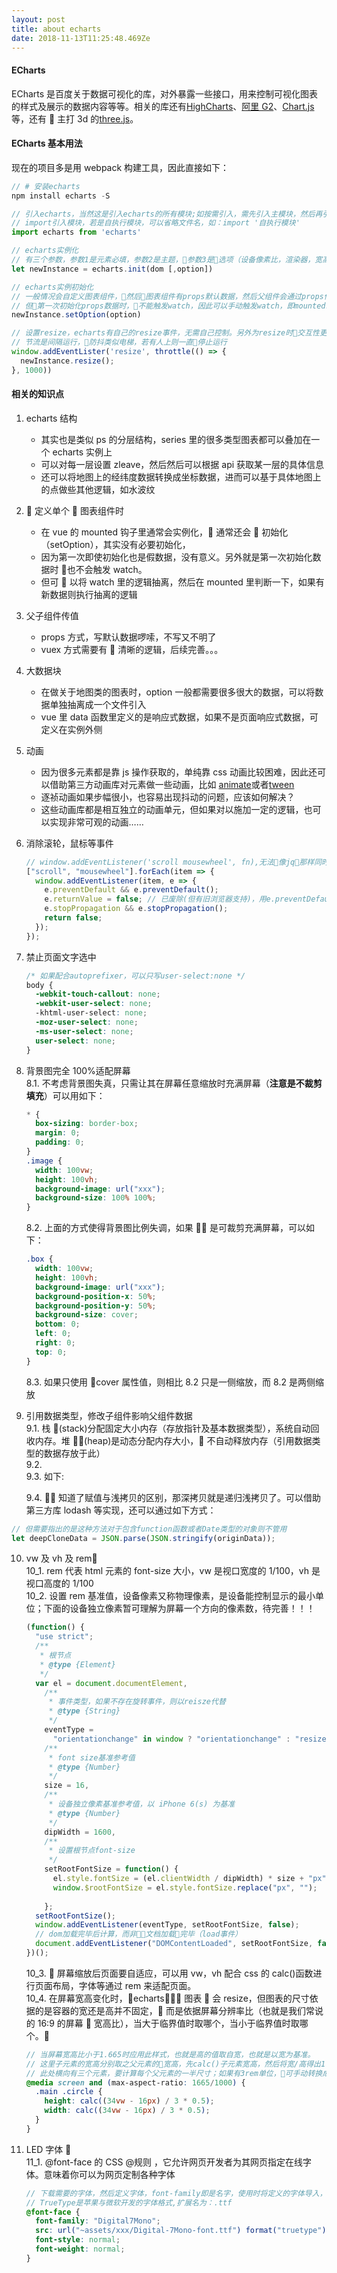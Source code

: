 ```yaml
---
layout: post
title: about echarts
date: 2018-11-13T11:25:48.469Ze
---
```


#### ECharts

ECharts 是百度关于数据可视化的库，对外暴露一些接口，用来控制可视化图表的样式及展示的数据内容等等。相关的库还有[HighCharts](https://www.highcharts.com/)、[阿里 G2](https://antv.alipay.com/zh-cn/g2/3.x/index.html)、[Chart.js](https://www.chartjs.org/)等，还有  主打 3d 的[three.js](https://threejs.org/)。

#### ECharts 基本用法

现在的项目多是用 webpack 构建工具，因此直接如下：

```js
// # 安装echarts
npm install echarts -S

// 引入echarts，当然这是引入echarts的所有模块;如按需引入，需先引入主模块，然后再引入各个组件模块
// import引入模块，若是自执行模块，可以省略文件名，如：import '自执行模块'
import echarts from 'echarts'

// echarts实例化
// 有三个参数，参数1是元素必填，参数2是主题，参数3是选项（设备像素比，渲染器，宽高）
let newInstance = echarts.init(dom [,option])

// echarts实例初始化
// 一般情况会自定义图表组件，然后图表组件有props默认数据，然后父组件会通过props传递异步数据。图表组件watch props变化，然后更新。
// 但第一次初始化props数据时，不能触发watch，因此可以手动触发watch，即mounted时给props添加属性触发watch；还可以将watch里的逻辑抽离，然后在mounted里执行一次。
newInstance.setOption(option)

// 设置resize，echarts有自己的resize事件，无需自己控制。另外为resize时交互性更好，可以加节流
// 节流是间隔运行，防抖类似电梯，若有人上则一直停止运行
window.addEventLister('resize', throttle(() => {
  newInstance.resize();
}, 1000))
```

#### 相关的知识点

1. echarts 结构
   - 其实也是类似 ps 的分层结构，series 里的很多类型图表都可以叠加在一个 echarts 实例上
   - 可以对每一层设置 zleave，然后然后可以根据 api 获取某一层的具体信息
   - 还可以将地图上的经纬度数据转换成坐标数据，进而可以基于具体地图上的点做些其他逻辑，如水波纹
2.  定义单个  图表组件时
   - 在 vue 的 mounted 钩子里通常会实例化， 通常还会  初始化（setOption），其实没有必要初始化，
   - 因为第一次即使初始化也是假数据，没有意义。另外就是第一次初始化数据时  也不会触发 watch。
   - 但可  以将 watch 里的逻辑抽离，然后在 mounted 里判断一下，如果有新数据则执行抽离的逻辑
3. 父子组件传值
   - props 方式，写默认数据啰嗦，不写又不明了
   - vuex 方式需要有  清晰的逻辑，后续完善。。。
4. 大数据块
   - 在做关于地图类的图表时，option 一般都需要很多很大的数据，可以将数据单独抽离成一个文件引入
   - vue 里 data 函数里定义的是响应式数据，如果不是页面响应式数据，可定义在实例外侧
5. 动画
   - 因为很多元素都是靠 js 操作获取的，单纯靠 css 动画比较困难，因此还可以借助第三方动画库对元素做一些动画，比如 [animate](https://daneden.github.io/animate.css/)或者[tween](https://www.tweenmax.com.cn/about/)
   - 逐祯动画如果步幅很小，也容易出现抖动的问题，应该如何解决？
   - 这些动画库都是相互独立的动画单元，但如果对以施加一定的逻辑，也可以实现非常可观的动画……
6. 消除滚轮，鼠标等事件
   ```js
   // window.addEventListener('scroll mousewheel', fn),无法像jq那样同时绑定多个事件
   ["scroll", "mousewheel"].forEach(item => {
     window.addEventListener(item, e => {
       e.preventDefault && e.preventDefault();
       e.returnValue = false; // 已废除(但有旧浏览器支持)，用e.preventDefault()代替
       e.stopPropagation && e.stopPropagation();
       return false;
     });
   });
   ```
7. 禁止页面文字选中
   ```css
   /* 如果配合autoprefixer，可以只写user-select:none */
   body {
     -webkit-touch-callout: none;
     -webkit-user-select: none;
     -khtml-user-select: none;
     -moz-user-select: none;
     -ms-user-select: none;
     user-select: none;
   }
   ```
8. 背景图完全 100%适配屏幕<br/>
   8.1. 不考虑背景图失真，只需让其在屏幕任意缩放时充满屏幕（**注意是不裁剪填充**）可以用如下：
   ```css
   * {
     box-sizing: border-box;
     margin: 0;
     padding: 0;
   }
   .image {
     width: 100vw;
     height: 100vh;
     background-image: url("xxx");
     background-size: 100% 100%;
   }
   ```
   8.2. 上面的方式使得背景图比例失调，如果  是可裁剪充满屏幕，可以如下：
   ```css
   .box {
     width: 100vw;
     height: 100vh;
     background-image: url("xxx");
     background-position-x: 50%;
     background-position-y: 50%;
     background-size: cover;
     bottom: 0;
     left: 0;
     right: 0;
     top: 0;
   }
   ```
   8.3. 如果只使用 cover 属性值，则相比 8.2 只是一侧缩放，而 8.2 是两侧缩放
9. 引用数据类型，修改子组件影响父组件数据<br/>
   9.1. 栈 (stack)分配固定大小内存（存放指针及基本数据类型），系统自动回收内存。堆 (heap)是动态分配内存大小， 不自动释放内存（引用数据类型的数据存放于此）<br/>
   9.2.  
   9.3. 如下:

   9.4.  知道了赋值与浅拷贝的区别，那深拷贝就是递归浅拷贝了。可以借助第三方库 lodash 等实现，还可以通过如下方式：

```js
// 但需要指出的是这种方法对于包含function函数或者Date类型的对象则不管用
let deepCloneData = JSON.parse(JSON.stringify(originData));
```

10. vw 及 vh 及 rem<br/>
    10_1. rem 代表 html 元素的 font-size 大小，vw 是视口宽度的 1/100，vh 是视口高度的 1/100<br/>
    10_2. 设置 rem 基准值，设备像素又称物理像素，是设备能控制显示的最小单位；下面的设备独立像素暂可理解为屏幕一个方向的像素数，待完善！！！

    ```js
    (function() {
      "use strict";
      /**
       * 根节点
       * @type {Element}
       */
      var el = document.documentElement,
        /**
         * 事件类型，如果不存在旋转事件，则以reisze代替
         * @type {String}
         */
        eventType =
          "orientationchange" in window ? "orientationchange" : "resize",
        /**
         * font size基准参考值
         * @type {Number}
         */
        size = 16,
        /**
         * 设备独立像素基准参考值，以 iPhone 6(s) 为基准
         * @type {Number}
         */
        dipWidth = 1600,
        /**
         * 设置根节点font-size
         */
        setRootFontSize = function() {
          el.style.fontSize = (el.clientWidth / dipWidth) * size + "px";
          window.$rootFontSize = el.style.fontSize.replace("px", "");
          
        };
      setRootFontSize();
      window.addEventListener(eventType, setRootFontSize, false);
      // dom加载完毕后计算，而非文档加载完毕（load事件）
      document.addEventListener("DOMContentLoaded", setRootFontSize, false);
    })();
    ```

    10_3.  屏幕缩放后页面要自适应，可以用 vw，vh 配合 css 的 calc()函数进行页面布局，字体等通过 rem 来适配页面。<br/>
    10_4. 在屏幕宽高变化时，echarts 图表  会 resize，但图表的尺寸依据的是容器的宽还是高并不固定， 而是依据屏幕分辨率比（也就是我们常说的 16:9 的屏幕  宽高比），当大于临界值时取哪个，当小于临界值时取哪个。<br/>

    ```scss
    // 当屏幕宽高比小于1.665时应用此样式，也就是高的值取自宽，也就是以宽为基准。
    // 这里子元素的宽高分别取之父元素的宽高，先calc()子元素宽高，然后将宽/高得出1.665。
    // 此处横向有三个元素，要计算每个父元素的一半尺寸；如果有3rem单位，可手动转换成px如：3 * (clientWidth/dipWidth) * baseFontSize
    @media screen and (max-aspect-ratio: 1665/1000) {
      .main .circle {
        height: calc((34vw - 16px) / 3 * 0.5);
        width: calc((34vw - 16px) / 3 * 0.5);
      }
    }
    ```

11. LED 字体 <br/>
    11_1. @font-face 的 CSS @规则 ，它允许网页开发者为其网页指定在线字体。意味着你可以为网页定制各种字体
    ```scss
    // 下载需要的字体，然后定义字体，font-family即是名字，使用时将定义的字体导入，直接使用即可
    // TrueType是苹果与微软开发的字体格式,扩展名为：.ttf
    @font-face {
      font-family: "Digital7Mono";
      src: url("~assets/xxx/Digital-7Mono-font.ttf") format("truetype");
      font-style: normal;
      font-weight: normal;
    }
    ```

